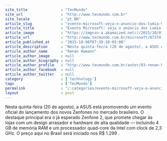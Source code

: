 ```yaml
---
site_title               : "TecMundo"
site_url                 : "http://www.tecmundo.com.br"
site_locale              : "pt_BR"
article_slug             : "evento-microsoft-veja-o-anuncio-dos-lumia-950-e-xl-surface-pro-4-e-band-2"
article_title            : "Evento Microsoft: veja o anúncio dos Lumia 950 e XL, Surface Pro 4 e Band 2"
article_image            : "https://imgnzn-a.akamaized.net///2015/10/01/01172300482059-t1200x480.jpg"
article_url              : "http://www.tecmundo.com.br/microsoft/87374-evento-microsoft-veja-anuncio-lumia-950-xl-surface-pro-4-band-2.htm"
article_published_at     : "2015-10-06T07:39:10-03:00"
article_description      : "Nesta quinta-feira (20 de agosto), a ASUS está promovendo um evento oficial do lançamento dos novos Zenfones no mercado brasileiro. O destaque principal era o já esperado Zenfone 2, que promete chegar às lojas com um design arrasador e hardware de alta qualidade — incluindo 4 GB de memória RAM e um processador quad-core da Intel com clock de 2,3 GHz. O preço aqui no Brasil será iniciado nos R$ 1.299 ."
article_author_name      : "Renan Hamann"
article_author_image     : null
article_author_biography : null
article_author_profile   : "http://www.tecmundo.com.br/autor/83-renan-hamann/"
article_author_facebook  : null
article_author_twitter   : null
category                 : ['technology']
tags                     : ['TecMundo']
permalink                : "/:categories/evento-microsoft-veja-o-anuncio-dos-lumia-950-e-xl-surface-pro-4-e-band-2/"
layout                   : post
---
```


Nesta quinta-feira (20 de agosto), a ASUS está promovendo um evento oficial do lançamento dos novos Zenfones no mercado brasileiro. O destaque principal era o já esperado Zenfone 2, que promete chegar às lojas com um design arrasador e hardware de alta qualidade — incluindo 4 GB de memória RAM e um processador quad-core da Intel com clock de 2,3 GHz. O preço aqui no Brasil será iniciado nos R$ 1.299 .
